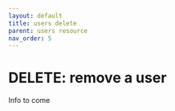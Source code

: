 ```yaml
---
layout: default
title: users delete
parent: users resource
nav_order: 5
---
```


# DELETE: remove a user

Info to come
